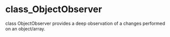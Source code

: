 # class_ObjectObserver
class ObjectObserver provides a deep observation of a changes performed on an object/array.
